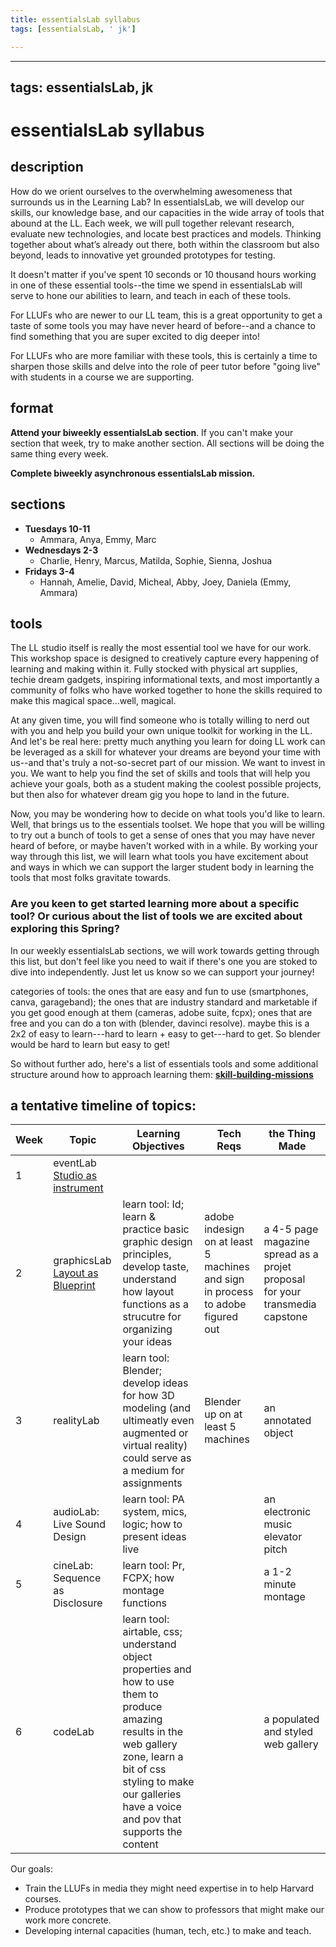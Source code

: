```yaml
---
title: essentialsLab syllabus
tags: [essentialsLab, ' jk']

---
```


---
tags: essentialsLab, jk
---


# essentialsLab syllabus

## description
How do we orient ourselves to the overwhelming awesomeness that surrounds us in the Learning Lab? In essentialsLab, we will develop our skills, our knowledge base, and our capacities in the wide array of tools that abound at the LL. Each week, we will pull together relevant research, evaluate new technologies, and locate best practices and models. Thinking together about what’s already out there, both within the classroom but also beyond, leads to innovative yet grounded prototypes for testing.

It doesn't matter if you've spent 10 seconds or 10 thousand hours working in one of these essential tools--the time we spend in essentialsLab will serve to hone our abilities to learn, and teach in each of these tools.

For LLUFs who are newer to our LL team, this is a great opportunity to get a taste of some tools you may have never heard of before--and a chance to find something that you are super excited to dig deeper into!

For LLUFs who are more familiar with these tools, this is certainly a time to sharpen those skills and delve into the role of peer tutor before "going live" with students in a course we are supporting.

## format 
**Attend your biweekly essentialsLab section**. If you can't make your section that week, try to make another section. All sections will be doing the same thing every week.

**Complete biweekly asynchronous essentialsLab mission.**


## sections
* **Tuesdays 10-11**
    * Ammara, Anya, Emmy, Marc
* **Wednesdays 2-3**
    * Charlie, Henry, Marcus, Matilda, Sophie, Sienna, Joshua
* **Fridays 3-4**
    * Hannah, Amelie, David, Micheal, Abby, Joey, Daniela (Emmy, Ammara)


## tools
The LL studio itself is really the most essential tool we have for our work. This workshop space is designed to creatively capture every happening of learning and making within it. Fully stocked with physical art supplies, techie dream gadgets, inspiring informational texts, and most importantly a community of folks who have worked together to hone the skills required to make this magical space...well, magical.

At any given time, you will find someone who is totally willing to nerd out with you and help you build your own unique toolkit for working in the LL. And let's be real here: pretty much anything you learn for doing LL work can be leveraged as a skill for whatever your dreams are beyond your time with us--and that's truly a not-so-secret part of our mission. We want to invest in you. We want to help you find the set of skills and tools that will help you achieve your goals, both as a student making the coolest possible projects, but then also for whatever dream gig you hope to land in the future. 

Now, you may be wondering how to decide on what tools you'd like to learn. Well, that brings us to the essentials toolset. We hope that you will be willing to try out a bunch of tools to get a sense of ones that you may have never heard of before, or maybe haven't worked with in a while. By working your way through this list, we will learn what tools you have excitement about and ways in which we can support the larger student body in learning the tools that most folks gravitate towards. 


### Are you keen to get started learning more about a specific tool? Or curious about the list of tools we are excited about exploring this Spring?
In our weekly essentialsLab sections, we will work towards getting through this list, but don't feel like you need to wait if there's one you are stoked to dive into independently. Just let us know so we can support your journey! 

categories of tools: the ones that are easy and fun to use (smartphones, canva, garageband); the ones that are industry standard and marketable if you get good enough at them (cameras, adobe suite, fcpx); ones that are free and you can do a ton with (blender, davinci resolve). maybe this is a 2x2 of easy to learn---hard to learn + easy to get---hard to get. So blender would be hard to learn but easy to get!

So without further ado, here's a list of essentials tools and some additional structure around how to approach learning them: [**skill-building-missions**](https://hackmd.io/WFSQLjIbSa2p5yHjIHQM3Q)



## a tentative timeline of topics:

| Week | Topic | Learning Objectives | Tech Reqs | the Thing Made |
| ---- | ---- | ---- | ---- | ---- |
| 1 | eventLab [Studio as instrument](/LG7Y0yhkRVqHF_HPQjtEVQ)  | | | |
| 2 |graphicsLab [Layout as Blueprint](https://hackmd.io/yS3Yq_t_RnWhKnBJ-LLxpw)|learn tool: Id; learn & practice basic graphic design principles, develop taste, understand how layout functions as a strucutre for organizing your ideas |adobe indesign on at least 5 machines and sign in process to adobe figured out | a 4-5 page magazine spread as a projet proposal for your transmedia capstone | |
| 3 |realityLab |learn tool: Blender; develop ideas for how 3D modeling (and ultimeatly even augmented or virtual reality) could serve as a medium for assignments   |Blender up on at least 5 machines |an annotated object |
| 4 |audioLab: Live Sound Design |learn tool: PA system, mics, logic; how to present ideas live  | | an electronic music elevator pitch|
| 5 |cineLab: Sequence as Disclosure|learn tool: Pr, FCPX; how montage functions | |a 1-2 minute montage |
| 6 |codeLab |learn tool: airtable, css; understand object properties and how to use them to produce amazing results in the web gallery zone, learn a bit of css styling to make our galleries have a voice and pov that supports the content  | |a populated and styled web gallery |


Our goals:
* Train the LLUFs in media they might need expertise in to help Harvard courses.
* Produce prototypes that we can show to professors that might make our work more concrete.
* Developing internal capacities (human, tech, etc.) to make and teach.